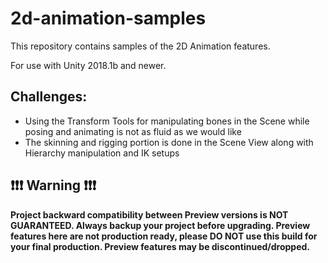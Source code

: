 # 2d-animation-samples

This repository contains samples of the 2D Animation features.

For use with Unity 2018.1b and newer.

## Challenges:
* Using the Transform Tools for manipulating bones in the Scene while posing and animating is not as fluid as we would like
* The skinning and rigging portion is done in the Scene View along with Hierarchy manipulation and IK setups

## :exclamation::exclamation::exclamation: Warning :exclamation::exclamation::exclamation:
**Project backward compatibility between Preview versions is NOT GUARANTEED. Always backup your project before upgrading. Preview features here are not production ready, please DO NOT use this build for your final production. Preview features may be discontinued/dropped.**

